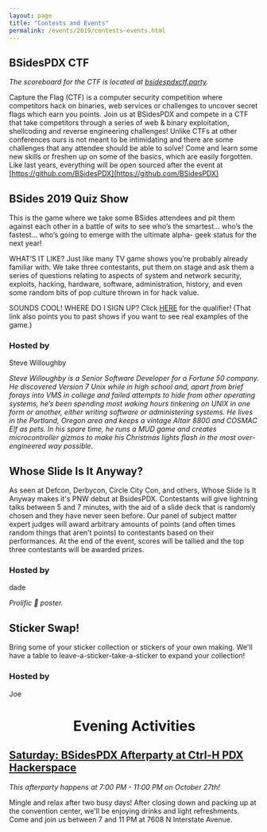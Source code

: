 ```yaml
---
layout: page
title: "Contests and Events"
permalink: /events/2019/contests-events.html
---
```


<a name="BSidesPDX CTF"></a>
## BSidesPDX CTF

*The scoreboard for the CTF is located at [bsidespdxctf.party](https://bsidespdxctf.party).*

Capture the Flag (CTF) is a computer security competition where competitors hack on binaries, web services or challenges to uncover secret flags which earn you points. Join us at BSidesPDX and compete in a CTF that take competitors through a series of web & binary exploitation, shellcoding and reverse engineering challenges! Unlike CTFs at other conferences ours is not meant to be intimidating and there are some challenges that any attendee should be able to solve! Come and learn some new skills or freshen up on some of the basics, which are easily forgotten. Like last years, everything will be open sourced after the event at [https://github.com/BSidesPDX](https://github.com/BSidesPDX)

<a name="BSides 2019 Quiz Show"></a>

## BSides 2019 Quiz Show
This is the game where we take some BSides attendees and pit them against each other in a battle of wits to see who’s the smartest… who’s the fastest… who’s going to emerge with the ultimate alpha- geek status for the next year!

WHAT’S IT LIKE? Just like many TV game shows you’re probably already familiar with. We take three contestants, put them on stage and ask them a series of questions relating to aspects of system and network security, exploits, hacking, hardware, software, administration, history, and even some random bits of pop culture thrown in for hack value.

SOUNDS COOL! WHERE DO I SIGN UP? Click [HERE](https://forms.gle/56kJM8sFmPtBE3H89) for the qualifier! (That link also points you to past shows if you want to see real examples of the game.)

### Hosted by 

Steve Willoughby

*Steve Willoughby is a Senior Software Developer for a Fortune 50 company. He discovered Version 7 Unix while in high school and, apart from brief forays into VMS in college and failed attempts to hide from other operating systems, he’s been spending most waking hours tinkering on UNIX in one form or another, either writing software or administering systems. He lives in the Portland, Oregon area and keeps a vintage Altair 8800 and COSMAC Elf as pets. In his spare time, he runs a MUD game and creates microcontroller gizmos to make his Christmas lights flash in the most over-engineered way possible.*

<a name="Whose Slide Is It Anyway?"></a>

## Whose Slide Is It Anyway?
As seen at Defcon, Derbycon, Circle City Con, and others, Whose Slide Is It Anyway makes it's PNW debut at BsidesPDX. Contestants will give lightning talks between 5 and 7 minutes, with the aid of a slide deck that is randomly chosen and they have never seen before. Our panel of subject matter expert judges will award arbitrary amounts of points (and often times random things that aren't points) to contestants based on their performances. At the end of the event, scores will be tallied and the top three contestants will be awarded prizes.

### Hosted by 

dade

*Prolific 💩 poster.*

<a name="Sticker Swap"></a>

## Sticker Swap!
Bring some of your sticker collection or stickers of your own making. We'll have a table to leave-a-sticker-take-a-sticker to expand your collection!

### Hosted by 
Joe

# <center>Evening Activities</center>

<a name="Saturday"></a>
## [Saturday: BSidesPDX Afterparty at Ctrl-H PDX Hackerspace](http://pdxhackerspace.org/)

*This afterparty happens at 7:00 PM - 11:00 PM on October 27th!*

Mingle and relax after two busy days! After closing down and packing up at the convention center, we'll be enjoying drinks and light refreshments. Come and join us between 7 and 11 PM at 7608 N Interstate Avenue.

<!--
<a name=""></a>

## Title
Abstract

### Hosted by 
Author

*bio*
-->

